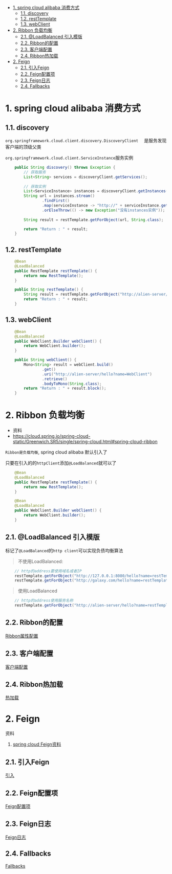 
<!-- TOC -->

- [1. spring cloud alibaba 消费方式](#1-spring-cloud-alibaba-%e6%b6%88%e8%b4%b9%e6%96%b9%e5%bc%8f)
  - [1.1. discovery](#11-discovery)
  - [1.2. restTemplate](#12-resttemplate)
  - [1.3. webClient](#13-webclient)
- [2. Ribbon 负载均衡](#2-ribbon-%e8%b4%9f%e8%bd%bd%e5%9d%87%e8%a1%a1)
  - [2.1. @LoadBalanced 引入模版](#21-loadbalanced-%e5%bc%95%e5%85%a5%e6%a8%a1%e7%89%88)
  - [2.2. Ribbon的配置](#22-ribbon%e7%9a%84%e9%85%8d%e7%bd%ae)
  - [2.3. 客户端配置](#23-%e5%ae%a2%e6%88%b7%e7%ab%af%e9%85%8d%e7%bd%ae)
  - [2.4. Ribbon热加载](#24-ribbon%e7%83%ad%e5%8a%a0%e8%bd%bd)
- [2. Feign](#2-feign)
  - [2.1. 引入Feign](#21-%e5%bc%95%e5%85%a5feign)
  - [2.2. Feign配置项](#22-feign%e9%85%8d%e7%bd%ae%e9%a1%b9)
  - [2.3. Feign日志](#23-feign%e6%97%a5%e5%bf%97)
  - [2.4. Fallbacks](#24-fallbacks)

<!-- /TOC -->

# 1. spring cloud alibaba 消费方式

## 1.1. discovery
``org.springframework.cloud.client.discovery.DiscoveryClient  `` 是服务发现客户端的顶级父类

``org.springframework.cloud.client.ServiceInstance``服务实例

```java
    public String discovery() throws Exception {
        // 获取服务
        List<String> services = discoveryClient.getServices();
        
        // 获取实例
        List<ServiceInstance> instances = discoveryClient.getInstances("alien-server");
        String url = instances.stream()
                .findFirst()
                .map(serviceInstance -> "http://" + serviceInstance.getServiceId() + "/hello?name=discovery")
                .orElseThrow(() -> new Exception("没有instances实例"));
        
        String result = restTemplate.getForObject(url, String.class);

        return "Return : " + result;
    }
```



## 1.2. restTemplate
```java
    @Bean
    @LoadBalanced
    public RestTemplate restTemplate() {
        return new RestTemplate();
    }
```

```java
    public String restTemplate() {
        String result = restTemplate.getForObject("http://alien-server/hello?name=restTemplate", String.class);
        return "Return : " + result;
    }
```

## 1.3. webClient
```java
    @Bean
    @LoadBalanced
    public WebClient.Builder webClient() {
        return WebClient.builder();
    }
```

```java
    public String webClient() {
        Mono<String> result = webClient.build()
                .get()
                .uri("http://alien-server/hello?name=WebClient")
                .retrieve()
                .bodyToMono(String.class);
        return "Return : " + result.block();
    }
```

# 2. Ribbon 负载均衡

- 资料
- https://cloud.spring.io/spring-cloud-static/Greenwich.SR5/single/spring-cloud.html#spring-cloud-ribbon



``Ribbon是负载均衡``, spring cloud alibaba 默认引入了

只要在引入的的``httpClient``添加``@LoadBalanced``就可以了

```java
    @Bean
    @LoadBalanced
    public RestTemplate restTemplate() {
        return new RestTemplate();
    }

    @Bean
    @LoadBalanced
    public WebClient.Builder webClient() {
        return WebClient.builder();
    }
```

## 2.1. @LoadBalanced 引入模版
标记了``@LoadBalanced``的``http client``可以实现负债均衡算法
> 不使用LoadBalanced: 
```java
    // http的address要使用域名或者IP
    restTemplate.getForObject("http://127.0.0.1:8080/hello?name=restTemplate", String.class);
    restTemplate.getForObject("http://galaxy.com/hello?name=restTemplate", String.class);
```

> 使用LoadBalanced
```java
    // http的address使用服务名称
    restTemplate.getForObject("http://alien-server/hello?name=restTemplate", String.class);
```

## 2.2. Ribbon的配置
[Ribbon属性配置](https://cloud.spring.io/spring-cloud-static/Greenwich.SR5/single/spring-cloud.html#_customizing_the_ribbon_client)

## 2.3. 客户端配置
[客户端配置](https://cloud.spring.io/spring-cloud-static/Greenwich.SR5/single/spring-cloud.html#_customizing_the_ribbon_client_by_setting_properties)

## 2.4. Ribbon热加载
[热加载](https://cloud.spring.io/spring-cloud-static/Greenwich.SR5/single/spring-cloud.html#ribbon-child-context-eager-load)



# 2. Feign
资料
1. [spring cloud Feign资料](https://cloud.spring.io/spring-cloud-static/Greenwich.SR5/single/spring-cloud.html#_spring_cloud_openfeign)


## 2.1. 引入Feign
[引入](https://cloud.spring.io/spring-cloud-static/Greenwich.SR5/single/spring-cloud.html#netflix-feign-starter)

## 2.2. Feign配置项
[Feign配置项](https://cloud.spring.io/spring-cloud-static/Greenwich.SR5/single/spring-cloud.html#spring-cloud-feign-overriding-defaults)

## 2.3. Feign日志
[Feign日志](https://cloud.spring.io/spring-cloud-static/Greenwich.SR5/single/spring-cloud.html#_feign_logging)

## 2.4. Fallbacks
[Fallbacks](https://cloud.spring.io/spring-cloud-static/Greenwich.SR5/single/spring-cloud.html#spring-cloud-feign-hystrix-fallback)